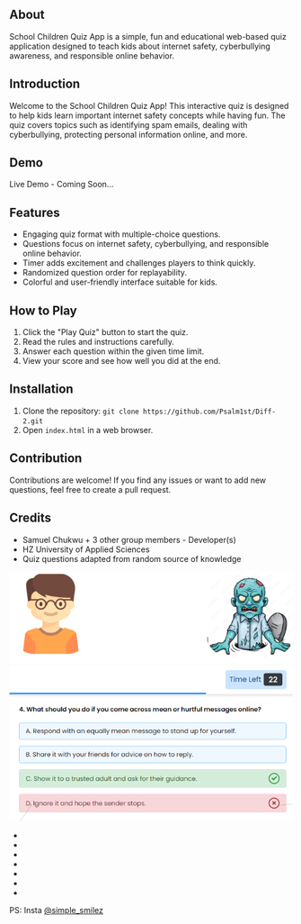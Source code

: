 

## About

School Children Quiz App is a simple, fun and educational web-based quiz application designed to teach kids about internet safety, cyberbullying awareness, and responsible online behavior.

## Introduction

Welcome to the School Children Quiz App! This interactive quiz is designed to help kids learn important internet safety concepts while having fun. The quiz covers topics such as identifying spam emails, dealing with cyberbullying, protecting personal information online, and more.

## Demo

Live Demo - Coming Soon...

## Features

- Engaging quiz format with multiple-choice questions.
- Questions focus on internet safety, cyberbullying, and responsible online behavior.
- Timer adds excitement and challenges players to think quickly.
- Randomized question order for replayability.
- Colorful and user-friendly interface suitable for kids.

## How to Play

1. Click the "Play Quiz" button to start the quiz.
2. Read the rules and instructions carefully.
3. Answer each question within the given time limit.
4. View your score and see how well you did at the end.

## Installation

1. Clone the repository: `git clone https://github.com/Psalm1st/Diff-2.git`
2. Open `index.html` in a web browser.

## Contribution

Contributions are welcome! If you find any issues or want to add new questions, feel free to create a pull request.

## Credits

- Samuel Chukwu + 3 other group members - Developer(s)
- HZ University of Applied Sciences
- Quiz questions adapted from random source of knowledge




![Screenshot 1](img/demo.png)

-
-
-
-
-
-
-
PS: Insta [@simple_smilez](https://www.instagram.com/simple.smilez)
